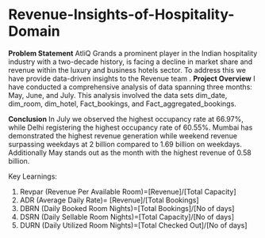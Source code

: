# Revenue-Insights-of-Hospitality-Domain
**Problem Statement** 
AtliQ Grands a prominent player in the Indian hospitality industry with a two-decade history, is facing a decline in market share and revenue within the luxury and business hotels sector.
To address this we have provide data-driven insights to the Revenue team .
**Project Overview**
I have conducted a comprehensive analysis of data spanning three months: May, June, and July. This analysis involved the data sets dim_date, dim_room, dim_hotel, Fact_bookings, and Fact_aggregated_bookings.


**Conclusion**
In July we observed the highest occupancy rate at 66.97%, while Delhi registering the highest occupancy rate of 60.55%.
Mumbai has demonstrated the highest revenue generation while weekend revenue surpassing weekdays at 2 billion compared to 1.69 billion on weekdays. Additionally May stands out as the month with the highest revenue of 0.58 billion.

Key Learnings:
1. Revpar (Revenue Per Available Room)=[Revenue]/[Total Capacity]
2. ADR (Average Daily Rate)= [Revenue]/[Total Bookings]
3. DBRN (Daily Booked Room Nights)=[Total Bookings]/[No of days]
4. DSRN (Daily Sellable Room Nights)=[Total Capacity]/[No of days]
5. DURN (Daily Utilized Room Nights)=[Total Checked Out]/[No of days]




